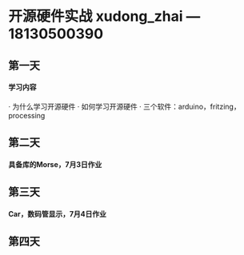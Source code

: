 # 开源硬件实战 xudong_zhai  —18130500390

## 第一天
#### 学习内容
· 为什么学习开源硬件
· 如何学习开源硬件
· 三个软件：arduino，fritzing，processing

## 第二天
#### 具备库的Morse，7月3日作业

## 第三天
#### Car，数码管显示，7月4日作业

## 第四天

